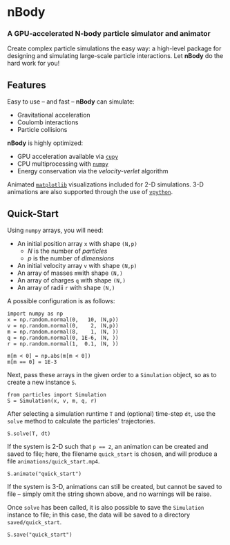 # nBody
### A GPU-accelerated N-body particle simulator and animator

Create complex particle simulations the easy way: a high-level package for designing and simulating large-scale particle interactions. Let **nBody** do the hard work for you!

## Features

Easy to use – and fast – **nBody** can simulate:

* Gravitational acceleration
* Coulomb interactions
* Particle collisions

**nBody** is highly optimized:

* GPU acceleration available via [```cupy```](https://cupy.chainer.org "cuPY")
* CPU multiprocessing with [```numpy```](https://numpy.org/ "NumPy")
* Energy conservation via the *velocity-verlet* algorithm

Animated [```matplotlib```](https://matplotlib.org/ "Matplotlib") visualizations included for 2-D simulations. 3-D animations are also supported through the use of [```vpython```](https://vpython.org/ "VPython").

## Quick-Start

Using ```numpy``` arrays, you will need:

* An initial position array ```x``` with shape ```(N,p)```
    * *N* is the number of *particles*
    * *p* is the number of *dimensions*
* An initial velocity array ```v``` with shape ```(N,p)```
* An array of masses ```m```with shape ```(N,)```
* An array of charges ```q``` with shape ```(N,)```
* An array of radii ```r``` with shape ```(N,)```

A possible configuration is as follows:

    import numpy as np
    x = np.random.normal(0,   10, (N,p))
    v = np.random.normal(0,    2, (N,p))
    m = np.random.normal(8,    1, (N, ))
    q = np.random.normal(0, 1E-6, (N, ))
    r = np.random.normal(1,  0.1, (N, ))

    m[m < 0] = np.abs(m[m < 0])
    m[m == 0] = 1E-3

Next, pass these arrays in the given order to a ```Simulation``` object, so as to create a new instance ```S```.

    from particles import Simulation
    S = Simulation(x, v, m, q, r)

After selecting a simulation runtime ```T``` and (optional) time-step ```dt```, use the ```solve``` method to calculate the particles' trajectories.

    S.solve(T, dt)

If the system is 2-D such that ```p == 2```, an animation can be created and saved to file; here, the filename ```quick_start``` is chosen, and will produce a file ```animations/quick_start.mp4```.  

    S.animate("quick_start")

If the system is 3-D, animations can still be created, but cannot be saved to file – simply omit the string shown above, and no warnings will be raise.

Once ```solve``` has been called, it is also possible to save the ```Simulation``` instance to file; in this case, the data will be saved to a directory ```saved/quick_start```.

    S.save("quick_start")
